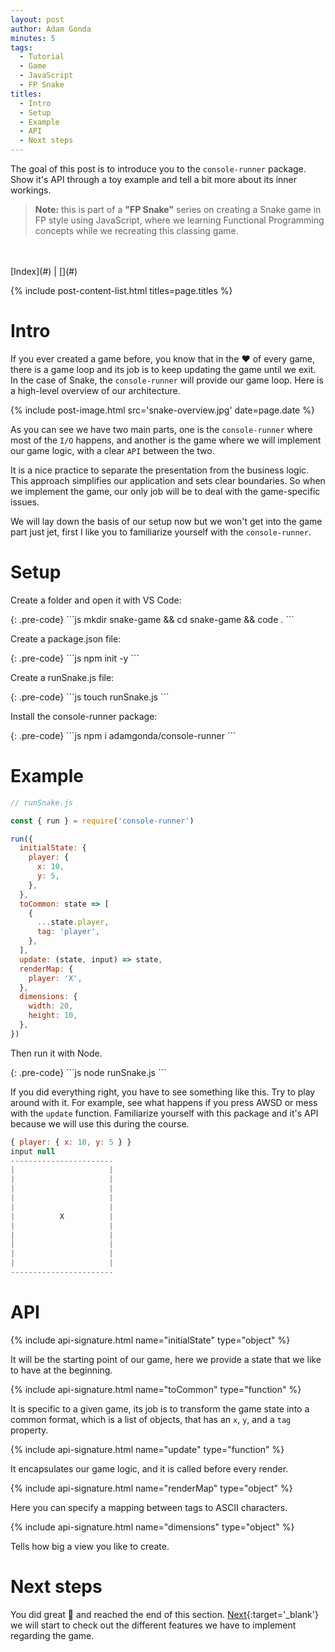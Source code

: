 ```yaml
---
layout: post
author: Adam Gonda
minutes: 5
tags:
  - Tutorial
  - Game
  - JavaScript
  - FP Snake
titles:
  - Intro
  - Setup
  - Example
  - API
  - Next steps
---
```


The goal of this post is to introduce you to the `console-runner` package.
Show it's API through a toy example and tell a bit more about its inner workings.

> **Note:**
this is part of a **"FP Snake"** series on creating a Snake game in FP style
using JavaScript, where we learning Functional Programming concepts
while we recreating this classing game.
<br>
<br>
[Index](#) | [<Prev](#) | [Next>](#)

{% include post-content-list.html titles=page.titles %}

# Intro

If you ever created a game before,
you know that in the ❤️ of every game, there is a
game loop and its job is to keep updating the game until we exit.
In the case of Snake, the `console-runner` will provide our game loop.
Here is a high-level overview of our architecture.

{% include post-image.html
  src='snake-overview.jpg'
  date=page.date
%}

As you can see we have two main parts, one is the `console-runner`
where most of the `I/O` happens, and another is the game where we
will implement our game logic, with a clear `API` between the two.

It is a nice practice to separate the presentation
from the business logic. This approach simplifies
our application and sets clear boundaries.
So when we implement the game, our only job will be
to deal with the game-specific issues.

We will lay down the basis of our setup now but
we won't get into the game part just jet, first I like you to
familiarize yourself with the `console-runner`.

# Setup

<p>Create a folder and open it with VS Code:</p>{: .pre-code}
```js
mkdir snake-game && cd snake-game && code .
```

<p>Create a package.json file:</p>{: .pre-code}
```js
npm init -y
```

<p>Create a runSnake.js file:</p>{: .pre-code}
```js
touch runSnake.js
```

<p>Install the console-runner package:</p>{: .pre-code}
```js
npm i adamgonda/console-runner
```

# Example

```js
// runSnake.js

const { run } = require('console-runner')

run({
  initialState: {
    player: {
      x: 10,
      y: 5,
    },
  },
  toCommon: state => [
    {
      ...state.player,
      tag: 'player',
    },
  ],
  update: (state, input) => state,
  renderMap: {
    player: 'X',
  },
  dimensions: {
    width: 20,
    height: 10,
  },
})
```

<p>Then run it with Node.</p>{: .pre-code}
```js
node runSnake.js
```

If you did everything right, you have to see something like this.
Try to play around with it. For example, see what happens
if you press AWSD or mess with the `update` function. Familiarize
yourself with this package and it's API because we will use this during the course.

```js
{ player: { x: 10, y: 5 } }
input null
-----------------------
|                     |
|                     |
|                     |
|                     |
|                     |
|          X          |
|                     |
|                     |
|                     |
|                     |
|                     |
-----------------------
```

# API

{% include api-signature.html
    name="initialState"
    type="object"
%}

It will be the starting point of our game,
here we provide a state that we like to have at the
beginning.

{% include api-signature.html
    name="toCommon"
    type="function"
%}

It is specific to a given game,
its job is to transform the game state into a common format,
which is a list of objects, that has
an `x`, `y`, and a `tag` property.


{% include api-signature.html
    name="update"
    type="function"
%}

It encapsulates our game logic,
and it is called before every render.

{% include api-signature.html
    name="renderMap"
    type="object"
%}

Here you can specify a mapping between tags
to ASCII characters.

{% include api-signature.html
    name="dimensions"
    type="object"
%}

Tells how big a view you like to create.

# Next steps

You did great 🥳 and reached the end of this section.
[Next](#){:target='_blank'} we will start to check out the
different features we have to implement regarding the game.
